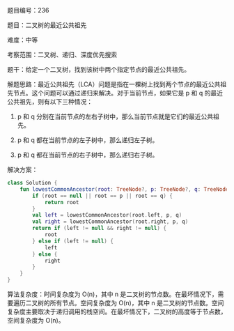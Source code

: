 题目编号：236

题目：二叉树的最近公共祖先

难度：中等

考察范围：二叉树、递归、深度优先搜索

题干：给定一个二叉树，找到该树中两个指定节点的最近公共祖先。

解题思路：最近公共祖先（LCA）问题是指在一棵树上找到两个节点的最近公共祖先节点。这个问题可以通过递归来解决。对于当前节点，如果它是 p 和 q 的最近公共祖先，则有以下三种情况：

1. p 和 q 分别在当前节点的左右子树中，那么当前节点就是它们的最近公共祖先。

2. p 和 q 都在当前节点的左子树中，那么递归左子树。

3. p 和 q 都在当前节点的右子树中，那么递归右子树。

解决方案：

```kotlin
class Solution {
    fun lowestCommonAncestor(root: TreeNode?, p: TreeNode?, q: TreeNode?): TreeNode? {
        if (root == null || root == p || root == q) {
            return root
        }
        val left = lowestCommonAncestor(root.left, p, q)
        val right = lowestCommonAncestor(root.right, p, q)
        return if (left != null && right != null) {
            root
        } else if (left != null) {
            left
        } else {
            right
        }
    }
}
```

算法复杂度：时间复杂度为 O(n)，其中 n 是二叉树的节点数。在最坏情况下，需要遍历二叉树的所有节点。空间复杂度为 O(n)，其中 n 是二叉树的节点数。空间复杂度主要取决于递归调用的栈空间。在最坏情况下，二叉树的高度等于节点数，空间复杂度为 O(n)。